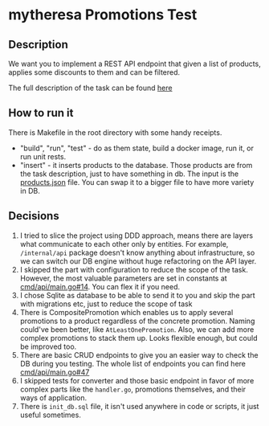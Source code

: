 # mytheresa Promotions Test

## Description

We want you to implement a REST API endpoint that given a list of products, applies some discounts to them and can be filtered.

The full description of the task can be found [here](Task.md)

## How to run it

There is Makefile in the root directory with some handy receipts.
* "build", "run", "test" - do as them state, build a docker image, run it, or run unit rests.
* "insert" - it inserts products to the database. Those products are from the task description, just to have something in db. The input is the [products.json](products.json) file. You can swap it to a bigger file to have more variety in DB.

## Decisions

1. I tried to slice the project using DDD approach, means there are layers what communicate to each other only by entities. 
    For example, `/internal/api` package doesn't know anything about infrastructure, so we can switch our DB engine without huge refactoring on the API layer.
2. I skipped the part with configuration to reduce the scope of the task. However, the most valuable parameters are set in constants at [cmd/api/main.go#14](cmd/api/main.go#14). You can flex it if you need. 
3. I chose Sqlite as database to be able to send it to you and skip the part with migrations etc, just to reduce the scope of task
4. There is CompositePromotion which enables us to apply several promotions to a product regardless of the concrete promotion. Naming could've been better, like `AtLeastOnePromotion`. Also, we can add more complex promotions to stack them up. Looks flexible enough, but could be improved too.
5. There are basic CRUD endpoints to give you an easier way to check the DB during you testing. The whole list of endpoints you can find here [cmd/api/main.go#47](cmd/api/main.go#47)
6. I skipped tests for converter and those basic endpoint in favor of more complex parts like the `handler.go`, promotions themselves, and their ways of application.
7. There is `init_db.sql` file, it isn't used anywhere in code or scripts, it just useful sometimes.